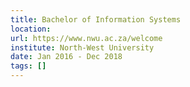 ```yaml
---
title: Bachelor of Information Systems
location: 
url: https://www.nwu.ac.za/welcome
institute: North-West University
date: Jan 2016 - Dec 2018
tags: []
---
```


